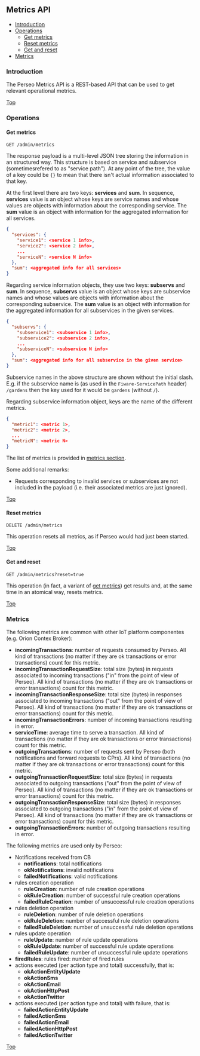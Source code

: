 ## <a name="top"></a>Metrics API

-   [Introduction](#introduction)
-   [Operations](#operations)
    -   [Get metrics](#get-metrics)
    -   [Reset metrics](#reset-metrics)
    -   [Get and reset](#get-and-reset)
-   [Metrics](#metrics)

### Introduction

The Perseo Metrics API is a REST-based API that can be used to get relevant operational metrics.

[Top](#top)

### Operations

#### Get metrics

```text
GET /admin/metrics
```

The response payload is a multi-level JSON tree storing the information in an structured way. This structure is based on
service and subservice (sometimesrefered to as "service path"). At any point of the tree, the value of a key could be
`{}` to mean that there isn't actual information associated to that key.

At the first level there are two keys: **services** and **sum**. In sequence, **services** value is an object whose keys
are service names and whose values are objects with information about the corresponding service. The **sum** value is an
object with information for the aggregated information for all services.

```json
{
  "services": {
    "service1": <service 1 info>,
    "service2": <service 2 info>,
    ...
    "serviceN": <service N info>
  },
  "sum": <aggregated info for all services>
}
```

Regarding service information objects, they use two keys: **subservs** and **sum**. In sequence, **subservs** value is
an object whose keys are subservice names and whose values are objects with information about the corresponding
subservice. The **sum** value is an object with information for the aggregated information for all subservices in the
given services.

```json
{
  "subservs": {
    "subservice1": <subservice 1 info>,
    "subservice2": <subservice 2 info>,
    ...
    "subserviceN": <subservice N info>
  },
  "sum": <aggregated info for all subservice in the given service>
}
```

Subservice names in the above structure are shown without the initial slash. E.g. if the subservice name is (as used in
the `Fiware-ServicePath` header) `/gardens` then the key used for it would be `gardens` (without `/`).

Regarding subservice information object, keys are the name of the different metrics.

```json
{
  "metric1": <metric 1>,
  "metric2": <metric 2>,
  ...
  "metricN": <metric N>
}
```

The list of metrics is provided in [metrics section](#metrics).

Some additional remarks:

-   Requests corresponding to invalid services or subservices are not included in the payload (i.e. their associated
    metrics are just ignored).

[Top](#top)

#### Reset metrics

```text
DELETE /admin/metrics
```

This operation resets all metrics, as if Perseo would had just been started.

[Top](#top)

#### Get and reset

```text
GET /admin/metrics?reset=true
```

This operation (in fact, a variant of [get metrics](#get-metrics)) get results and, at the same time in an atomical way,
resets metrics.

[Top](#top)

### Metrics

The following metrics are common with other IoT platform componentes (e.g. Orion Contex Broker):

-   **incomingTransactions**: number of requests consumed by Perseo. All kind of transactions (no matter if they are ok
    transactions or error transactions) count for this metric.
-   **incomingTransactionRequestSize**: total size (bytes) in requests associated to incoming transactions ("in" from
    the point of view of Perseo). All kind of transactions (no matter if they are ok transactions or error transactions)
    count for this metric.
-   **incomingTransactionResponseSize**: total size (bytes) in responses associated to incoming transactions ("out" from
    the point of view of Perseo). All kind of transactions (no matter if they are ok transactions or error transactions)
    count for this metric.
-   **incomingTransactionErrors**: number of incoming transactions resulting in error.
-   **serviceTime**: average time to serve a transaction. All kind of transactions (no matter if they are ok
    transactions or error transactions) count for this metric.
-   **outgoingTransactions**: number of requests sent by Perseo (both notifications and forward requests to CPrs). All
    kind of transactions (no matter if they are ok transactions or error transactions) count for this metric.
-   **outgoingTransactionRequestSize**: total size (bytes) in requests associated to outgoing transactions ("out" from
    the point of view of Perseo). All kind of transactions (no matter if they are ok transactions or error transactions)
    count for this metric.
-   **outgoingTransactionResponseSize**: total size (bytes) in responses associated to outgoing transactions ("in" from
    the point of view of Perseo). All kind of transactions (no matter if they are ok transactions or error transactions)
    count for this metric.
-   **outgoingTransactionErrors**: number of outgoing transactions resulting in error.

The following metrics are used only by Perseo:

-   Notifications received from CB
    -   **notifications**: total notifications
    -   **okNotifications**: invalid notifications
    -   **failedNotifications**: valid notifications
-   rules creation operation
    -   **ruleCreation**: number of rule creation operations
    -   **okRuleCreation**: number of successful rule creation operations
    -   **failedRuleCreation**: number of unsuccessful rule creation operations
-   rules deletion operation
    -   **ruleDeletion**: number of rule deletion operations
    -   **okRuleDeletion**: number of successful rule deletion operations
    -   **failedRuleDeletion**: number of unsuccessful rule deletion operations
-   rules update operation
    -   **ruleUpdate**: number of rule update operations
    -   **okRuleUpdate**: number of successful rule update operations
    -   **failedRuleUpdate**: number of unsuccessful rule update operations
-   **firedRules**: rules fired: number of fired rules
-   actions executed (per action type and total) successfully, that is:
    -   **okActionEntityUpdate**
    -   **okActionSms**
    -   **okActionEmail**
    -   **okActionHttpPost**
    -   **okActionTwitter**
-   actions executed (per action type and total) with failure, that is:
    -   **failedActionEntityUpdate**
    -   **failedActionSms**
    -   **failedActionEmail**
    -   **failedActionHttpPost**
    -   **failedActionTwitter**

[Top](#top)

